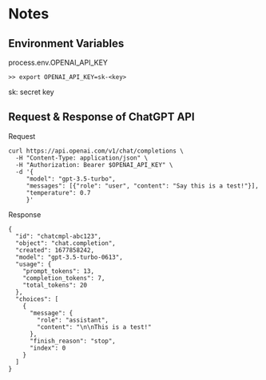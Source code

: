 # Notes

## Environment Variables
process.env.OPENAI_API_KEY

```
>> export OPENAI_API_KEY=sk-<key>
```

sk: secret key

## Request & Response of ChatGPT API
Request
```
curl https://api.openai.com/v1/chat/completions \
  -H "Content-Type: application/json" \
  -H "Authorization: Bearer $OPENAI_API_KEY" \
  -d '{
     "model": "gpt-3.5-turbo",
     "messages": [{"role": "user", "content": "Say this is a test!"}],
     "temperature": 0.7
     }'
```

Response
```
{
  "id": "chatcmpl-abc123",
  "object": "chat.completion",
  "created": 1677858242,
  "model": "gpt-3.5-turbo-0613",
  "usage": {
    "prompt_tokens": 13,
    "completion_tokens": 7,
    "total_tokens": 20
  },
  "choices": [
    {
      "message": {
        "role": "assistant",
        "content": "\n\nThis is a test!"
      },
      "finish_reason": "stop",
      "index": 0
    }
  ]
}
```
